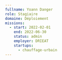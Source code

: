 ```yaml
---
fullname: Yoann Danger
role: Stagiaire
domaine: Déploiement
missions:
  - start: 2022-02-01
    end: 2022-06-30
    status: admin
    employer: DRIEAT
    startups:
      - chauffage-urbain
---
```

